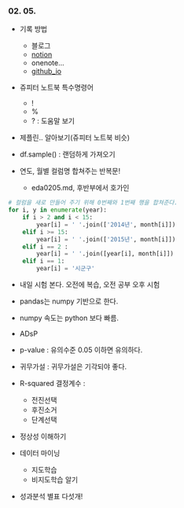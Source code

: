 ### 02. 05.
- 기록 방법
  - 블로그
  - [notion](https://www.notion.so/)
  - onenote...
  - [github_io](https://pages.github.com/) 

- 쥬피터 노트북 특수명령어
  - !
  - %
  - ? : 도움말 보기

- 제플린.. 알아보기(쥬피터 노트북 비슷)

- df.sample() : 랜덤하게 가져오기

- 연도, 월별 컬럼명 합쳐주는 반복문!
  - eda0205.md, 후반부에서 호가인
```py
# 컬럼을 새로 만들어 주기 위해 0번째와 1번째 행을 합쳐준다.
for i, y in enumerate(year):
    if i > 2 and i < 15:
        year[i] = ' '.join(['2014년', month[i]])
    elif i >= 15:
        year[i] = ' '.join(['2015년', month[i]])
    elif i == 2 :
        year[i] = ' '.join([year[i], month[i]])
    elif i == 1:
        year[i] = '시군구'
```

- 내일 시험 본다. 오전에 복습, 오전 공부 오후 시험


- pandas는 numpy 기반으로 한다.
- numpy 속도는 python 보다 빠름.


- ADsP
- p-value :  유의수준  0.05 이하면 유의하다.
- 귀무가설 : 귀무가설은 기각되야 좋다.
- R-squared 결정계수 :

    - 전진선택
    - 후진소거
    - 단계선택


- 정상성 이해하기


- 데이터 마이닝
  - 지도학습
  - 비지도학습 알기


- 성과분석 별표 다섯개!